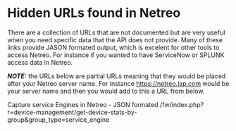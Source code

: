# Hidden URLs found in Netreo

There are a collection of URLs that are not documented but are very useful when you need specific data that the API does not provide. Many of these links provide JASON formated output, which is excelent for other tools to access Netreo. For instance if you wanted to have ServiceNow or SPLUNK access data in Netreo.

***NOTE:*** the URLs below are partial URLs meaning that they would be placed after your Netreo server name. For instance https://netreo.lap.com would be your server name and then you would add to this a URL from below. 

Capture service Engines in Netreo - JSON formated
    /fw/index.php?r=device-management/get-device-stats-by-group&group_type=service_engine
